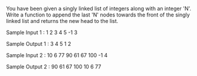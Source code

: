 You have been given a singly linked list of integers along with an integer 'N'. 
Write a function to append the last 'N' nodes towards the front of the singly 
linked list and returns the new head to the list.

Sample Input 1 :
1 2 3 4 5 -1
3

Sample Output 1 :
3 4 5 1 2

Sample Input 2 :
10 6 77 90 61 67 100 -1
4

Sample Output 2 :
90 61 67 100 10 6 77 
